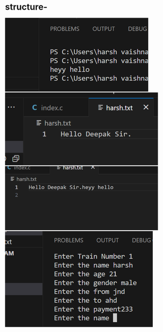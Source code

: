 # structure-
![alt text](structure-1.png) ![alt text](Structure-2.png) ![alt text](Structure-3.png) ![alt text](Structure-4.png)